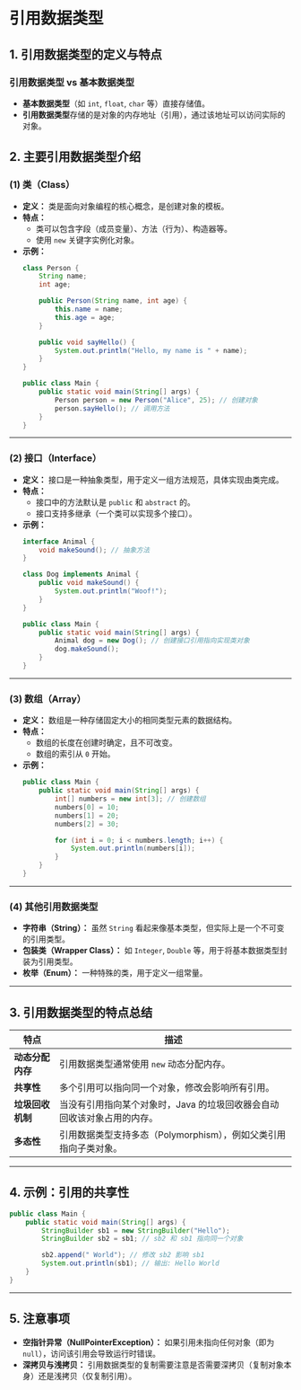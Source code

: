 # 引用数据类型
## **1. 引用数据类型的定义与特点**

### **引用数据类型 vs 基本数据类型**
- **基本数据类型**（如 `int`, `float`, `char` 等）直接存储值。
- **引用数据类型**存储的是对象的内存地址（引用），通过该地址可以访问实际的对象。

## **2. 主要引用数据类型介绍**

### **(1) 类（Class）**
- **定义：** 类是面向对象编程的核心概念，是创建对象的模板。
- **特点：**
  - 类可以包含字段（成员变量）、方法（行为）、构造器等。
  - 使用 `new` 关键字实例化对象。
- **示例：**
  ```java
  class Person {
      String name;
      int age;

      public Person(String name, int age) {
          this.name = name;
          this.age = age;
      }

      public void sayHello() {
          System.out.println("Hello, my name is " + name);
      }
  }

  public class Main {
      public static void main(String[] args) {
          Person person = new Person("Alice", 25); // 创建对象
          person.sayHello(); // 调用方法
      }
  }
  ```

---

### **(2) 接口（Interface）**
- **定义：** 接口是一种抽象类型，用于定义一组方法规范，具体实现由类完成。
- **特点：**
  - 接口中的方法默认是 `public` 和 `abstract` 的。
  - 接口支持多继承（一个类可以实现多个接口）。
- **示例：**
  ```java
  interface Animal {
      void makeSound(); // 抽象方法
  }

  class Dog implements Animal {
      public void makeSound() {
          System.out.println("Woof!");
      }
  }

  public class Main {
      public static void main(String[] args) {
          Animal dog = new Dog(); // 创建接口引用指向实现类对象
          dog.makeSound();
      }
  }
  ```

---

### **(3) 数组（Array）**
- **定义：** 数组是一种存储固定大小的相同类型元素的数据结构。
- **特点：**
  - 数组的长度在创建时确定，且不可改变。
  - 数组的索引从 `0` 开始。
- **示例：**
  ```java
  public class Main {
      public static void main(String[] args) {
          int[] numbers = new int[3]; // 创建数组
          numbers[0] = 10;
          numbers[1] = 20;
          numbers[2] = 30;

          for (int i = 0; i < numbers.length; i++) {
              System.out.println(numbers[i]);
          }
      }
  }
  ```

---

### **(4) 其他引用数据类型**
- **字符串（String）：** 虽然 `String` 看起来像基本类型，但实际上是一个不可变的引用类型。
- **包装类（Wrapper Class）：** 如 `Integer`, `Double` 等，用于将基本数据类型封装为引用类型。
- **枚举（Enum）：** 一种特殊的类，用于定义一组常量。

---

## **3. 引用数据类型的特点总结**

| 特点                     | 描述                                                                 |
|--------------------------|----------------------------------------------------------------------|
| **动态分配内存**         | 引用数据类型通常使用 `new` 动态分配内存。                             |
| **共享性**               | 多个引用可以指向同一个对象，修改会影响所有引用。                       |
| **垃圾回收机制**         | 当没有引用指向某个对象时，Java 的垃圾回收器会自动回收该对象占用的内存。 |
| **多态性**               | 引用数据类型支持多态（Polymorphism），例如父类引用指向子类对象。         |

---

## **4. 示例：引用的共享性**
```java
public class Main {
    public static void main(String[] args) {
        StringBuilder sb1 = new StringBuilder("Hello");
        StringBuilder sb2 = sb1; // sb2 和 sb1 指向同一个对象

        sb2.append(" World"); // 修改 sb2 影响 sb1
        System.out.println(sb1); // 输出: Hello World
    }
}
```

---

## **5. 注意事项**
- **空指针异常（NullPointerException）：** 如果引用未指向任何对象（即为 `null`），访问该引用会导致运行时错误。
- **深拷贝与浅拷贝：** 引用数据类型的复制需要注意是否需要深拷贝（复制对象本身）还是浅拷贝（仅复制引用）。